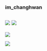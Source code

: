 <div>
  <div float="left">

  ### im_changhwan
  <a href="https://github.com/imchanghwan"><img src="https://hits.seeyoufarm.com/api/count/incr/badge.svg?url=https%3A%2F%2Fgithub.com%2Fimchanghwan&count_bg=%23E30DCC&title_bg=%23000000&icon=github.svg&icon_color=%23E7E7E7&title=hits&edge_flat=false"/></a> 
  <a href="https://blog.naver.com/im_changhwan"><img src="https://img.shields.io/badge/Blog-03C75A?style=flat-square&logo=naver&logoColor=white"/></a>
  ---
  <a href="https://solved.ac/ckdghks0317"><img src="http://mazassumnida.wtf/api/v2/generate_badge?boj=ckdghks0317&theme=dark"/></a>
</div>
<div float="right">
<a href="https://github.com/anuraghazra/github-readme-stats"><img src="https://github-readme-stats.vercel.app/api/top-langs/?username=imchanghwan&layout=compact&theme=dark"/></a>
</div>

</div>
